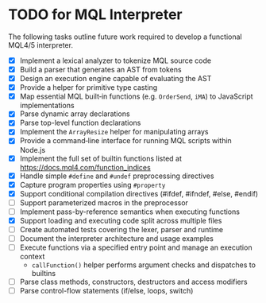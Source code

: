 # TODO for MQL Interpreter

The following tasks outline future work required to develop a functional MQL4/5 interpreter.

- [x] Implement a lexical analyzer to tokenize MQL source code
- [x] Build a parser that generates an AST from tokens
- [x] Design an execution engine capable of evaluating the AST
- [x] Provide a helper for primitive type casting
- [x] Map essential MQL built‑in functions (e.g. `OrderSend`, `iMA`) to JavaScript implementations
- [x] Parse dynamic array declarations
- [x] Parse top-level function declarations
- [x] Implement the `ArrayResize` helper for manipulating arrays
- [x] Provide a command‑line interface for running MQL scripts within Node.js
- [x] Implement the full set of builtin functions listed at
  <https://docs.mql4.com/function_indices>
- [x] Handle simple `#define` and `#undef` preprocessing directives
- [x] Capture program properties using `#property`
- [x] Support conditional compilation directives (#ifdef, #ifndef, #else, #endif)
- [ ] Support parameterized macros in the preprocessor
- [ ] Implement pass-by-reference semantics when executing functions
- [x] Support loading and executing code split across multiple files
- [ ] Create automated tests covering the lexer, parser and runtime
- [ ] Document the interpreter architecture and usage examples
- [ ] Execute functions via a specified entry point and manage an execution context
  - `callFunction()` helper performs argument checks and dispatches to builtins
- [ ] Parse class methods, constructors, destructors and access modifiers
- [ ] Parse control-flow statements (if/else, loops, switch)
